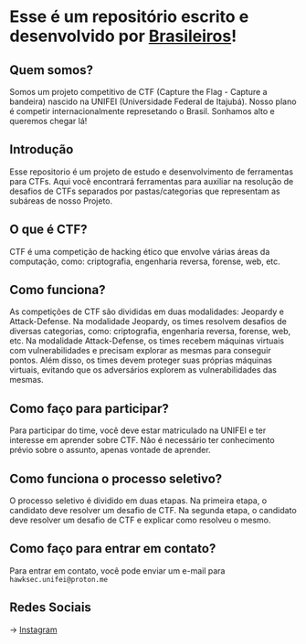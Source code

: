 # Esse é um repositório escrito e desenvolvido por [Brasileiros](https://github.com/github/brasil)!

## Quem somos?

Somos um projeto competitivo de CTF (Capture the Flag - Capture a bandeira) nascido na UNIFEI (Universidade Federal de Itajubá).
Nosso plano é competir internacionalmente represetando o Brasil. Sonhamos alto e queremos chegar lá!

## Introdução

Esse repositorio é um projeto de estudo e desenvolvimento de ferramentas para CTFs. Aqui você encontrará ferramentas para auxiliar na resolução de desafios de CTFs separados por pastas/categorias que representam as subáreas de nosso Projeto.

## O que é CTF?

CTF é uma competição de hacking ético que envolve várias áreas da computação, como: criptografia, engenharia reversa, forense, web, etc.

## Como funciona?

As competições de CTF são divididas em duas modalidades: Jeopardy e Attack-Defense. Na modalidade Jeopardy, os times resolvem desafios de diversas categorias, como: criptografia, engenharia reversa, forense, web, etc. Na modalidade Attack-Defense, os times recebem máquinas virtuais com vulnerabilidades e precisam explorar as mesmas para conseguir pontos. Além disso, os times devem proteger suas próprias máquinas virtuais, evitando que os adversários explorem as vulnerabilidades das mesmas.

## Como faço para participar?

Para participar do time, você deve estar matriculado na UNIFEI e ter interesse em aprender sobre CTF. Não é necessário ter conhecimento prévio sobre o assunto, apenas vontade de aprender.

## Como funciona o processo seletivo?

O processo seletivo é dividido em duas etapas. Na primeira etapa, o candidato deve resolver um desafio de CTF. Na segunda etapa, o candidato deve resolver um desafio de CTF e explicar como resolveu o mesmo.

## Como faço para entrar em contato?

Para entrar em contato, você pode enviar um e-mail para `hawksec.unifei@proton.me`

## Redes Sociais

-> [Instagram](https://www.instagram.com/hawksec_/)
